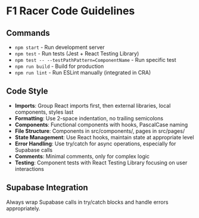 # F1 Racer Code Guidelines

## Commands
- `npm start` - Run development server
- `npm test` - Run tests (Jest + React Testing Library)
- `npm test -- --testPathPattern=ComponentName` - Run specific test
- `npm run build` - Build for production
- `npm run lint` - Run ESLint manually (integrated in CRA)

## Code Style
- **Imports**: Group React imports first, then external libraries, local components, styles last
- **Formatting**: Use 2-space indentation, no trailing semicolons
- **Components**: Functional components with hooks, PascalCase naming
- **File Structure**: Components in src/components/, pages in src/pages/
- **State Management**: Use React hooks, maintain state at appropriate level
- **Error Handling**: Use try/catch for async operations, especially for Supabase calls
- **Comments**: Minimal comments, only for complex logic
- **Testing**: Component tests with React Testing Library focusing on user interactions

## Supabase Integration
Always wrap Supabase calls in try/catch blocks and handle errors appropriately.